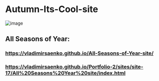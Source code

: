 # Autumn-Its-Cool-site

![image](https://github.com/user-attachments/assets/ceddbbe4-a284-4cb6-a987-0042054341f0)

## All Seasons of Year:

### https://vladimirsaenko.github.io/All-Seasons-of-Year-site/

### https://vladimirsaenko.github.io/Portfolio-2/sites/site-17/All%20Seasons%20Year%20site/index.html
